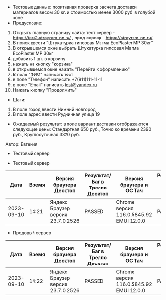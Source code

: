 * Тестовые данные: позитивная проверка расчета доставки материалов весом 30 кг. и стоимостью менее 3000 руб. в голубой зоне
* Предусловие:
1. Открыть главную страницу сайта: тест сервер - https://test2.stroyrem-nn.ru/ , прод сервер - https://stroyrem-nn.ru/
2. В поиск ввести "Штукатурка гипсовая Магма EcoPlaster MP 30кг"
3. В открывшемся окне выбрать Штукатурка гипсовая Магма EcoPlaster MP 30кг
4. добавить 1 шт. в корзину
5. нажать на кнопку "корзина"
6. в открывшемся окне нажать "Перейти к оформлению"
7. В поле "ФИО" написать тест
8. в поле "Телефон" написать +7(911)111-11-11
9. в поле "Email" написать test@yandex.ru
10. Нажать кнопку "Продолжить"
* Шаги:
1. В поле город ввести Нижний новгород
2. В поле адрес ввести Рудничная улица 19

* Ожидаемый результат: в поле вариант доставки отображаются следующие цены: Стандартная 650 руб., Точно ко времени 2390 руб.,  Круглосуточная 3320 руб.


Автор: Евгения

* Тестовый сервер 

* Тестовый сервер 

| Дата | Время | Версия браузера Десктоп | Результат/Баг в Трелло Десктоп|  Версия браузера и ОС Тач |Результат/Баг в Трелло Тач| Дата релиза| QA  |
| --- | --- | --- | --- |  --- | --- | --- | --- |   
| 2023-09-10 | 14:21 | Яндекс Браузер версия 23.7.0.2526 | PASSED | Chrome версия 116.0.5845.92 EMUI 12.0.0 | PASSED  | 2023-09-03 | Евгения |

* Продовый сервер

| Дата | Время | Версия браузера Десктоп | Результат/Баг в Трелло Десктоп|  Версия браузера и ОС Тач |Результат/Баг в Трелло Тач| Дата релиза| QA  |
| --- | --- | --- | --- |  --- | --- | --- | --- |   
| 2023-09-10 | 14:22 | Яндекс Браузер версия 23.7.0.2526 | PASSED | Chrome версия 116.0.5845.92 EMUI 12.0.0 | PASSED  | 2023-09-03 | Евгения |
